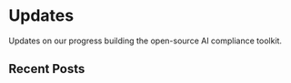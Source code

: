 # Updates

Updates on our progress building the open-source AI compliance toolkit.

## Recent Posts

